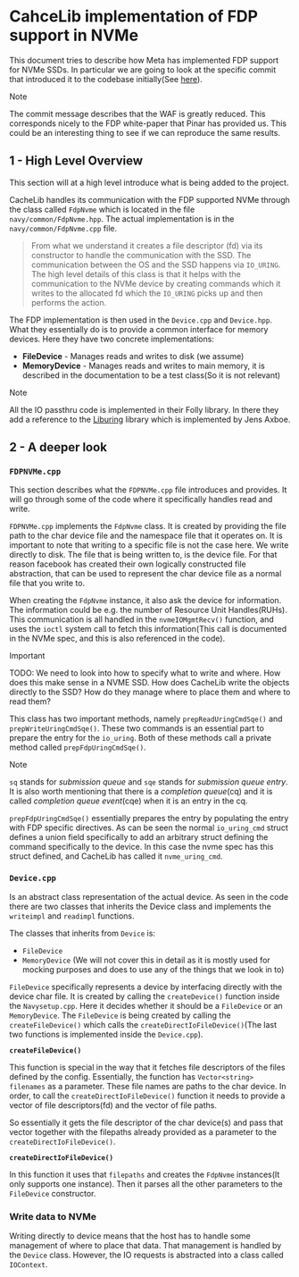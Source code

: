 # CahceLib implementation of FDP support in NVMe

This document tries to describe how Meta has implemented FDP support for NVMe SSDs. In particular we are going to look at the specific commit that introduced it to the codebase initially(See [here](https://github.com/facebook/CacheLib/commit/009e89ba2b49b1fbbc48d03c3f81046de28bd6ed)).

> [!NOTE]
> The commit message describes that the WAF is greatly reduced. This corresponds nicely to the FDP white-paper that Pinar has provided us. This could be an interesting thing to see if we can reproduce the same results.

<!--TODO: Write what the reader is going to see in the different sections -->

## 1 - High Level Overview

This section will at a high level introduce what is being added to the project.  

CacheLib handles its communication with the FDP supported NVMe through the class called `FdpNvme` which is located in the file `navy/common/FdpNvme.hpp`. The actual implementation is in the `navy/common/FdpNvme.cpp` file.

> From what we understand it creates a file descriptor (fd) via its constructor to handle the communication with the SSD. The communication between the OS and the SSD happens via `IO_URING`. The high level details of this class is that it helps with the communication to the NVMe device by creating commands which it writes to the allocated fd which the `IO_URING` picks up and then performs the action.

The FDP implementation is then used in the `Device.cpp` and `Device.hpp`. What they essentially do is to provide a common interface for memory devices. Here they have two concrete implementations:

- **FileDevice** - Manages reads and writes to disk (we assume)
- **MemoryDevice** - Manages reads and writes to main memory, it is described in the documentation to be a test class(So it is not relevant) 

> [!NOTE]
> All the IO passthru code is implemented in their Folly library. In there they add a reference to the [Liburing](https://github.com/axboe/liburing/tree/master) library which is implemented by Jens Axboe.

## 2 - A deeper look

### `FDPNVMe.cpp`

This section describes what the `FDPNVMe.cpp` file introduces and provides. It will go through some of the code where it specifically handles read and write. 

`FDPNVMe.cpp` implements the `FdpNvme` class. It is created by providing the file path to the char device file and the namespace file that it operates on. It is important to note that writing to a specific file is not the case here. We write directly to disk. The file that is being written to, is the device file. For that reason facebook has created their own logically constructed file abstraction, that can be used to represent the char device file as a normal file that you write to. 

When creating the `FdpNvme` instance, it also ask the device for information. The information could be e.g. the number of Resource Unit Handles(RUHs). This communication is all handled in the `nvmeIOMgmtRecv()` function, and uses the `ioctl` system call to fetch this information(This call is documented in the NVMe spec, and this is also referenced in the code). 

> [!IMPORTANT] 
> TODO: We need to look into how to specify what to write and where. How does this make sense in a NVME SSD. How does CacheLib write the objects directly to the SSD? How do they manage where to place them and where to read them?

This class has two important methods, namely `prepReadUringCmdSqe()` and `prepWriteUringCmdSqe()`. These two commands is an essential part to prepare the entry for the `io_uring`. Both of these methods call a private method called `prepFdpUringCmdSqe()`. 

> [!NOTE]
> `sq` stands for *submission queue* and `sqe` stands for *submission queue entry*. It is also worth mentioning that there is a *completion queue*(cq) and it is called *completion queue event*(cqe) when it is an entry in the cq.

`prepFdpUringCmdSqe()` essentially prepares the entry by populating the entry with FDP specific directives. As can be seen the normal `io_uring_cmd` struct defines a union field specifically to add an arbitrary struct defining the command specifically to the device. In this case the nvme spec has this struct defined, and CacheLib has called it `nvme_uring_cmd`. 

### `Device.cpp`

Is an abstract class representation of the actual device. As seen in the code there are two classes that inherits the Device class and implements the `writeimpl` and `readimpl` functions. 

The classes that inherits from `Device` is:
- `FileDevice`
- `MemoryDevice` (We will not cover this in detail as it is mostly used for mocking purposes and does to use any of the things that we look in to)

`FileDevice` specifically represents a device by interfacing directly with the device char file. It is created by calling the `createDevice()` function inside the `Navysetup.cpp`. Here it decides whether it should be a `FileDevice` or an `MemoryDevice`. The `FileDevice` is being created by calling the `createFileDevice()` which calls the `createDirectIoFileDevice()`(The last two functions is implemented inside the `Device.cpp`). 

**`createFileDevice()`**

This function is special in the way that it fetches file descriptors of the files defined by the config. Essentially, the function has `Vector<string> filenames` as a parameter. These file names are paths to the char device. In order, to call the `createDirectIoFileDevice()` function it needs to provide a vector of file descriptors(fd) and the vector of file paths. 

So essentially it gets the file descriptor of the char device(s) and pass that vector together with the filepaths already provided as a parameter to the `createDirectIoFileDevice()`.

**`createDirectIoFileDevice()`**

In this function it uses that `filepaths` and creates the `FdpNvme` instances(It only supports one instance). Then it parses all the other parameters to the `FileDevice` constructor.

### Write data to NVMe

Writing directly to device means that the host has to handle some management of where to place that data. That management is handled by the `Device` class. However, the IO requests is abstracted into a class called `IOContext`. 

<!-- TODO: write more about the IO context and IOReq -->